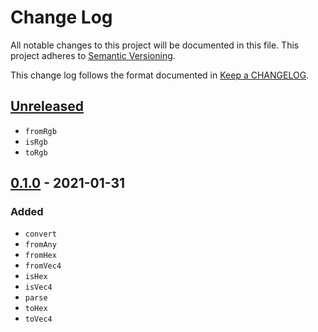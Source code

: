 # Change Log

All notable changes to this project will be documented in this file.
This project adheres to [Semantic Versioning].

This change log follows the format documented in [Keep a CHANGELOG].

[semantic versioning]: http://semver.org/
[keep a changelog]: http://keepachangelog.com/

## [Unreleased]

- `fromRgb`
- `isRgb`
- `toRgb`

## [0.1.0] - 2021-01-31

### Added

- `convert`
- `fromAny`
- `fromHex`
- `fromVec4`
- `isHex`
- `isVec4`
- `parse`
- `toHex`
- `toVec4`

[unreleased]: https://github.com/ajlende/color-fns/compare/v0.1.0...HEAD
[0.1.0]: https://github.com/ajlende/color-fns/compare/v0.0.0...v0.1.0
